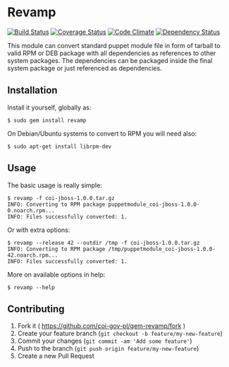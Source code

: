 # Revamp

[![Build Status](https://travis-ci.org/coi-gov-pl/revamp.svg)](https://travis-ci.org/coi-gov-pl/revamp) [![Coverage Status](https://coveralls.io/repos/coi-gov-pl/revamp/badge.svg?branch=develop&service=github)](https://coveralls.io/github/coi-gov-pl/revamp?branch=develop) [![Code Climate](https://codeclimate.com/github/coi-gov-pl/revamp/badges/gpa.svg)](https://codeclimate.com/github/coi-gov-pl/revamp) [![Dependency Status](https://gemnasium.com/coi-gov-pl/revamp.svg)](https://gemnasium.com/coi-gov-pl/revamp)

This module can convert standard puppet module file in form of tarball to valid RPM or DEB package with all dependencies as references to other system packages. The dependencies can be packaged inside the final system package or just referenced as dependencies.

## Installation

Install it yourself, globally as:

    $ sudo gem install revamp

On Debian/Ubuntu systems to convert to RPM you will need also:

    $ sudo apt-get install librpm-dev

## Usage

The basic usage is really simple:

    $ revamp -f coi-jboss-1.0.0.tar.gz
    INFO: Converting to RPM package puppetmodule_coi-jboss-1.0.0-0.noarch.rpm...
    INFO: Files successfully converted: 1.

Or with extra options:

    $ revamp --release 42 --outdir /tmp -f coi-jboss-1.0.0.tar.gz
    INFO: Converting to RPM package /tmp/puppetmodule_coi-jboss-1.0.0-42.noarch.rpm...
    INFO: Files successfully converted: 1.

More on available options in help:

    $ revamp --help

## Contributing

1. Fork it ( https://github.com/coi-gov-pl/gem-revamp/fork )
2. Create your feature branch (`git checkout -b feature/my-new-feature`)
3. Commit your changes (`git commit -am 'Add some feature'`)
4. Push to the branch (`git push origin feature/my-new-feature`)
5. Create a new Pull Request
